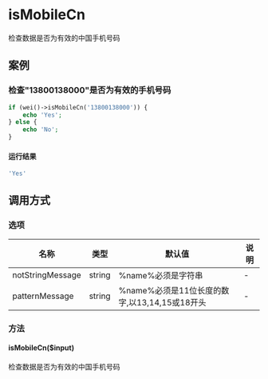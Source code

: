 isMobileCn
==========

检查数据是否为有效的中国手机号码

案例
----

### 检查"13800138000"是否为有效的手机号码

```php
if (wei()->isMobileCn('13800138000')) {
    echo 'Yes';
} else {
    echo 'No';
}
```

#### 运行结果

```php
'Yes'
```

调用方式
--------

### 选项

名称              | 类型    | 默认值                                        | 说明
------------------|---------|-----------------------------------------------|------
notStringMessage  | string  | %name%必须是字符串                            | -
patternMessage    | string  | %name%必须是11位长度的数字,以13,14,15或18开头 | -

### 方法

#### isMobileCn($input)

检查数据是否为有效的中国手机号码
